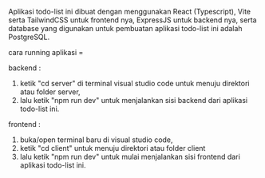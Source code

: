 Aplikasi todo-list ini dibuat dengan menggunakan React (Typescript), Vite serta TailwindCSS untuk frontend nya,
ExpressJS untuk backend nya, serta database yang digunakan untuk pembuatan aplikasi todo-list ini adalah PostgreSQL.

cara running aplikasi =

  backend :
  1. ketik "cd server" di terminal visual studio code untuk menuju direktori atau folder server,
  2. lalu ketik "npm run dev" untuk menjalankan sisi backend dari aplikasi todo-list ini.

  frontend :
  1. buka/open terminal baru di visual studio code,
  2. ketik "cd client" untuk menuju direktori atau folder client
  3. lalu ketik "npm run dev" untuk mulai menjalankan sisi frontend dari aplikasi todo-list ini.

